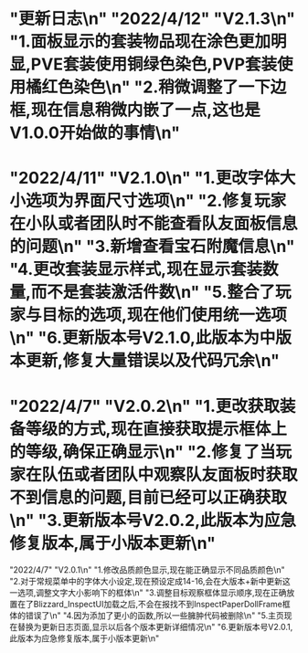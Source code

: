 "更新日志\n"
"2022/4/12"  "V2.1.3\n"
"1.面板显示的套装物品现在涂色更加明显,PVE套装使用铜绿色染色,PVP套装使用橘红色染色\n"
"2.稍微调整了一下边框,现在信息稍微内嵌了一点,这也是V1.0.0开始做的事情\n"
=================================================================
"2022/4/11"  "V2.1.0\n"
"1.更改字体大小选项为界面尺寸选项\n"
"2.修复玩家在小队或者团队时不能查看队友面板信息的问题\n"
"3.新增查看宝石附魔信息\n"
"4.更改套装显示样式,现在显示套装数量,而不是套装激活件数\n"
"5.整合了玩家与目标的选项,现在他们使用统一选项\n"
"6.更新版本号V2.1.0,此版本为中版本更新,修复大量错误以及代码冗余\n"
=================================================================
"2022/4/7"  "V2.0.2\n"
"1.更改获取装备等级的方式,现在直接获取提示框体上的等级,确保正确显示\n"
"2.修复了当玩家在队伍或者团队中观察队友面板时获取不到信息的问题,目前已经可以正确获取\n"
"3.更新版本号V2.0.2,此版本为应急修复版本,属于小版本更新\n"
=================================================================
"2022/4/7"  "V2.0.1\n"
"1.修改品质颜色显示,现在能正确显示不同品质颜色\n"
"2.对于常规菜单中的字体大小设定,现在预设定成14-16,会在大版本+新中更新这一选项,调整文字大小影响下的框体\n"
"3.调整目标观察框体显示顺序,现在正确放置在了Blizzard_InspectUI加载之后,不会在报找不到InspectPaperDollFrame框体的错误了\n"
"4.因为添加了更小的函数,所以一些臃肿代码被删除\n"
"5.主页现在替换为更新日志页面,显示以后各个版本更新详细情况\n"
"6.更新版本号V2.0.1,此版本为应急修复版本,属于小版本更新\n"